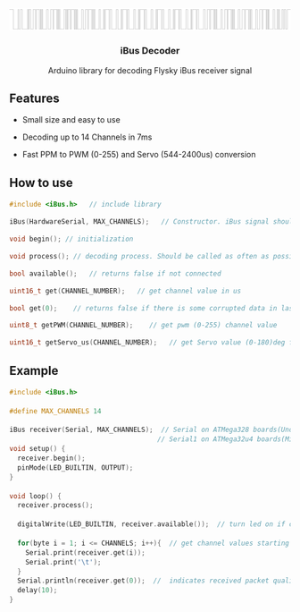 ![PROJECT_PHOTO](https://github.com/VICLER/iBus/blob/master/ibus_img.png)

<h3  align="center">iBus Decoder</h3>
<p  align="center">Arduino library for decoding Flysky iBus receiver signal</p>

<!-- FEAUTURES -->
## Features

- Small size and easy to use

- Decoding up to 14 Channels in 7ms

- Fast PPM to PWM (0-255) and Servo (544-2400us) conversion

  

## How to use

```C++
#include <iBus.h>   // include library
```
```C++
iBus(HardwareSerial, MAX_CHANNELS);   // Constructor. iBus signal should be connected to RX pin of Hardware Serial
```
```C++
void begin(); // initialization
```
```C++
void process(); // decoding process. Should be called as often as possible to update receiver data
```
```C++
bool available();   // returns false if not connected
```
```C++
uint16_t get(CHANNEL_NUMBER);   // get channel value in us
```
```C++
bool get(0);    // returns false if there is some corrupted data in last received packet
```
```C++
uint8_t getPWM(CHANNEL_NUMBER);    // get pwm (0-255) channel value
```
```C++
uint16_t getServo_us(CHANNEL_NUMBER);   // get Servo value (0-180)deg for using with Servo.writeMicroseconds() in range (544-2400)us
```

## Example

```C++
#include <iBus.h>

#define MAX_CHANNELS 14

iBus receiver(Serial, MAX_CHANNELS);  // Serial on ATMega328 boards(Uno, Nano, etc.)
                                     // Serial1 on ATMega32u4 boards(Micro, Leonardo)
void setup() {
  receiver.begin();
  pinMode(LED_BUILTIN, OUTPUT);
}

void loop() {
  receiver.process();

  digitalWrite(LED_BUILTIN, receiver.available());  // turn led on if connected

  for(byte i = 1; i <= CHANNELS; i++){  // get channel values starting from 1
    Serial.print(receiver.get(i));
    Serial.print('\t');
  }
  Serial.println(receiver.get(0));  //  indicates received packet quality. If 0 -> there are some corrupted values
  delay(10);
}
```